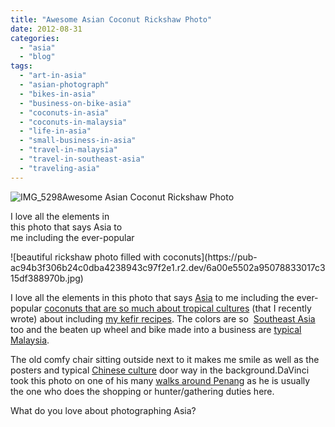 ```yaml
---
title: "Awesome Asian Coconut Rickshaw Photo"
date: 2012-08-31
categories: 
  - "asia"
  - "blog"
tags: 
  - "art-in-asia"
  - "asian-photograph"
  - "bikes-in-asia"
  - "business-on-bike-asia"
  - "coconuts-in-asia"
  - "coconuts-in-malaysia"
  - "life-in-asia"
  - "small-business-in-asia"
  - "travel-in-malaysia"
  - "travel-in-southeast-asia"
  - "traveling-asia"
---
```


![IMG_5298](https://pub-ac94b3f306b24c0dba4238943c97f2e1.r2.dev/6a00e5502a950788330177443b8383970d.jpg)Awesome Asian Coconut Rickshaw Photo

I love all the elements in  
this photo that says Asia to  
me including the ever-popular

<!--more--> ![beautiful rickshaw photo filled with coconuts](https://pub-ac94b3f306b24c0dba4238943c97f2e1.r2.dev/6a00e5502a95078833017c315df388970b.jpg)

I love all the elements in this photo that says [Asia](https://pub-ac94b3f306b24c0dba4238943c97f2e1.r2.dev/2012/08/weird-asia.html "weird Asia") to me including the ever-popular [coconuts that are so much about tropical cultures](https://pub-ac94b3f306b24c0dba4238943c97f2e1.r2.dev/2012/08/-superfood-healthy-coconut-tropical-nourishing-tradition-in-asia.html "coconuts tropica cultures") (that I recently wrote) about including [my kefir recipes](https://pub-ac94b3f306b24c0dba4238943c97f2e1.r2.dev/2012/07/-how-to-make-kefir-easy-goats-milk-or-coconut-milk.html "kefir recipes"). The colors are so  [Southeast Asia](https://pub-ac94b3f306b24c0dba4238943c97f2e1.r2.dev/2012/05/living-in-asia.html "living in Asia") too and the beaten up wheel and bike made into a business are [typical Malaysia](https://pub-ac94b3f306b24c0dba4238943c97f2e1.r2.dev/2012/07/typical-malaysia-local-style.html "typical malaysia").  
  
The old comfy chair sitting outside next to it makes me smile as well as the posters and typical [Chinese culture](https://pub-ac94b3f306b24c0dba4238943c97f2e1.r2.dev/2012/04/the-beauty-of-traditional-chinese-culture.html "chinese culture") door way in the background.DaVinci took this photo on one of his many [walks around Penang](https://pub-ac94b3f306b24c0dba4238943c97f2e1.r2.dev/2012/08/walking-in-asia.html "walks around Penang") as he is usually the one who does the shopping or hunter/gathering duties here.  
  
What do you love about photographing Asia?
